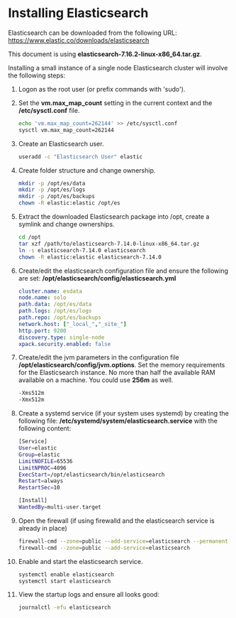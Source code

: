 # Installing Elasticsearch

Elasticsearch can be downloaded from the following URL:
https://www.elastic.co/downloads/elasticsearch

This document is using __elasticsearch-7.16.2-linux-x86_64.tar.gz__.

Installing a small instance of a single node Elasticsearch cluster will involve the following steps:

1. Logon as the root user (or prefix commands with 'sudo').
1. Set the __vm.max_map_count__ setting in the current context and the __/etc/sysctl.conf__ file.

    ```bash
    echo 'vm.max_map_count=262144' >> /etc/sysctl.conf
    sysctl vm.max_map_count=262144
    ```
1. Create an Elasticsearch user.

    ```bash
    useradd -c "Elasticsearch User" elastic
    ```
1. Create folder structure and change ownership.

    ```bash
    mkdir -p /opt/es/data
    mkdir -p /opt/es/logs
    mkdir -p /opt/es/backups
    chown -R elastic:elastic /opt/es
    ```
1. Extract the downloaded Elasticsearch package into /opt, create a symlink and change ownerships.

    ```bash
    cd /opt
    tar xzf /path/to/elasticsearch-7.14.0-linux-x86_64.tar.gz
    ln -s elasticsearch-7.14.0 elasticsearch
    chown -R elastic:elastic elasticsearch-7.14.0
    ```
1. Create/edit the elasticsearch configuration file and ensure the following are set: __/opt/elasticsearch/config/elasticsearch.yml__

    ```yaml
    cluster.name: esdata
    node.name: solo
    path.data: /opt/es/data
    path.logs: /opt/es/logs
    path.repo: /opt/es/backups
    network.host: ["_local_","_site_"]
    http.port: 9200
    discovery.type: single-node
    xpack.security.enabled: false
    ```
1. Create/edit the jvm parameters in the configuration file __/opt/elasticsearch/config/jvm.options__.
Set the memory requirements for the Elasticsearch instance. No more than half the available RAM available on a machine. You could use __256m__ as well.

    ```bash
    -Xms512m
    -Xmx512m
    ```
1. Create a systemd service (if your system uses systemd) by creating the following file: __/etc/systemd/system/elasticsearch.service__ with the following content:

    ```bash
    [Service]
    User=elastic
    Group=elastic
    LimitNOFILE=65536
    LimitNPROC=4096
    ExecStart=/opt/elasticsearch/bin/elasticsearch
    Restart=always
    RestartSec=10

    [Install]
    WantedBy=multi-user.target
    ```
1. Open the firewall (if using firewalld and the elasticsearch service is already in place)

    ```bash
    firewall-cmd --zone=public --add-service=elasticsearch --permanent
    firewall-cmd --zone=public --add-service=elasticsearch
    ```
1. Enable and start the elasticsearch service.

    ```bash
    systemctl enable elasticsearch
    systemctl start elasticsearch
    ```
1. View the startup logs and ensure all looks good:

    ```bash
    journalctl -efu elasticsearch
    ```
